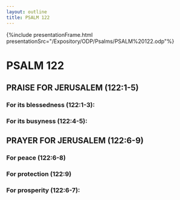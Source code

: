 ```yaml
---
layout: outline
title: PSALM 122
---
```

{%include presentationFrame.html presentationSrc="/Expository/ODP/Psalms/PSALM%20122.odp"%}

# PSALM 122 
## PRAISE FOR JERUSALEM (122:1-5) 
###  For its blessedness (122:1-3): 
###  For its busyness (122:4-5): 
## PRAYER FOR JERUSALEM (122:6-9) 
###  For peace (122:6-8) 
###  For protection (122:9) 
###  For prosperity (122:6-7): 
